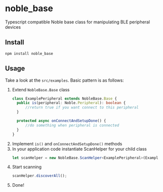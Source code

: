 # noble_base
Typescript compatible Noble base class for manipulating BLE peripheral devices

## Install
```
npm install noble_base
```

## Usage
Take a look at the `src/examples`. Basic pattern is as follows:
1. Extend `NobleBase.Base` class
    ```typescript
    class ExamplePeripheral extends NobleBase.Base {
      public is(peripheral: Noble.Peripheral): boolean {
          //return true if you want connect to this peripheral
      }

      protected async onConnectAndSetupDone() {
          //do something when peripheral is connected
      }
    }
    ```
1. Implement `is()` and `onConnectAndSetupDone()` methods
1. In your application code instantiate ScanHelper for your child class
    ```typescript
    let scanHelper = new NobleBase.ScanHelper<ExamplePeripheral>(ExamplePeripheral);
    ```
1. Start scanning
    ```typescript
    scanHelper.discoverAll();
    ```
1. Done!
